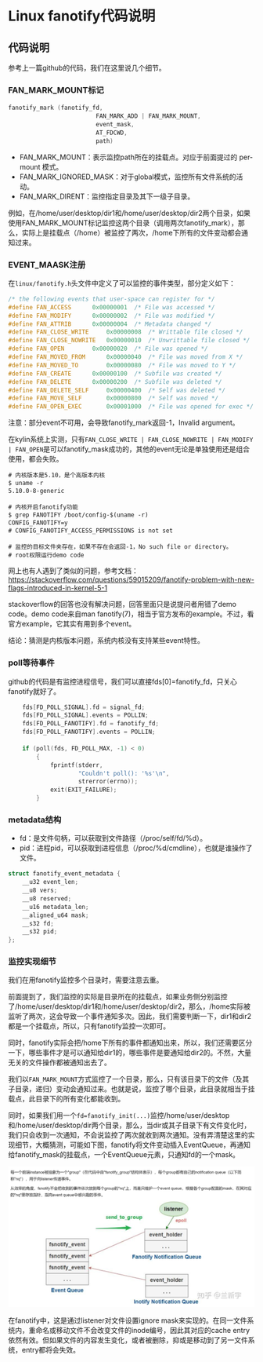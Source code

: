 # Linux fanotify代码说明

## 代码说明
参考上一篇github的代码，我们在这里说几个细节。
### FAN_MARK_MOUNT标记
```c
fanotify_mark (fanotify_fd,
                         FAN_MARK_ADD | FAN_MARK_MOUNT,
                         event_mask,
                         AT_FDCWD,
                         path)
```
* FAN_MARK_MOUNT：表示监控path所在的挂载点。对应于前面提过的 per-mount 模式。
* FAN_MARK_IGNORED_MASK：对于global模式，监控所有文件系统的活动。
* FAN_MARK_DIRENT：监控指定目录及其下一级子目录。

例如，在/home/user/desktop/dir1和/home/user/desktop/dir2两个目录，如果使用FAN_MARK_MOUNT标记监控这两个目录（调用两次fanotify_mark），那么，实际上是挂载点（/home）被监控了两次，/home下所有的文件变动都会通知过来。

### EVENT_MAASK注册
在`linux/fanotify.h`头文件中定义了可以监控的事件类型，部分定义如下：
```c
/* the following events that user-space can register for */
#define FAN_ACCESS		0x00000001	/* File was accessed */
#define FAN_MODIFY		0x00000002	/* File was modified */
#define FAN_ATTRIB		0x00000004	/* Metadata changed */
#define FAN_CLOSE_WRITE		0x00000008	/* Writtable file closed */
#define FAN_CLOSE_NOWRITE	0x00000010	/* Unwrittable file closed */
#define FAN_OPEN		0x00000020	/* File was opened */
#define FAN_MOVED_FROM		0x00000040	/* File was moved from X */
#define FAN_MOVED_TO		0x00000080	/* File was moved to Y */
#define FAN_CREATE		0x00000100	/* Subfile was created */
#define FAN_DELETE		0x00000200	/* Subfile was deleted */
#define FAN_DELETE_SELF		0x00000400	/* Self was deleted */
#define FAN_MOVE_SELF		0x00000800	/* Self was moved */
#define FAN_OPEN_EXEC		0x00001000	/* File was opened for exec */
```
注意：部分event不可用，会导致fanotify_mark返回-1，Invalid argument。

在kylin系统上实测，只有`FAN_CLOSE_WRITE | FAN_CLOSE_NOWRITE | FAN_MODIFY | FAN_OPEN`是可以fanotify_mask成功的，其他的event无论是单独使用还是组合使用，都会失败。
```shell
# 内核版本是5.10，是个高版本内核
$ uname -r
5.10.0-8-generic

# 内核开启fanotify功能
$ grep FANOTIFY /boot/config-$(uname -r)
CONFIG_FANOTIFY=y
# CONFIG_FANOTIFY_ACCESS_PERMISSIONS is not set

# 监控的目标文件夹存在，如果不存在会返回-1，No such file or directory。
# root权限运行demo code
```

网上也有人遇到了类似的问题，参考文档：https://stackoverflow.com/questions/59015209/fanotify-problem-with-new-flags-introduced-in-kernel-5-1

stackoverflow的回答也没有解决问题，回答里面只是说提问者用错了demo code。demo code来自man fanotify(7)，相当于官方发布的example。不过，看官方example，它其实有用到多个event。

结论：猜测是内核版本问题，系统内核没有支持某些event特性。

### poll等待事件
github的代码是有监控进程信号，我们可以直接fds[0]=fanotify_fd，只关心fanotify就好了。
```c
    fds[FD_POLL_SIGNAL].fd = signal_fd;
    fds[FD_POLL_SIGNAL].events = POLLIN;
    fds[FD_POLL_FANOTIFY].fd = fanotify_fd;
    fds[FD_POLL_FANOTIFY].events = POLLIN;

    if (poll(fds, FD_POLL_MAX, -1) < 0)
        {
            fprintf(stderr,
                    "Couldn't poll(): '%s'\n",
                    strerror(errno));
            exit(EXIT_FAILURE);
        }
```

### metadata结构
* fd：是文件句柄，可以获取到文件路径（/proc/self/fd/%d）。
* pid：进程pid，可以获取到进程信息（/proc/%d/cmdline），也就是谁操作了文件。
```c
struct fanotify_event_metadata {
	__u32 event_len;
	__u8 vers;
	__u8 reserved;
	__u16 metadata_len;
	__aligned_u64 mask;
	__s32 fd;
	__s32 pid;
};
```

### 监控实现细节
我们在用fanotify监控多个目录时，需要注意去重。

前面提到了，我们监控的实际是目录所在的挂载点，如果业务侧分别监控了/home/user/desktop/dir1和/home/user/desktop/dir2，那么，/home实际被监听了两次，这会导致一个事件通知多次。因此，我们需要判断一下，dir1和dir2都是一个挂载点，所以，只有fanotify监控一次即可。

同时，fanotify实际会把/home下所有的事件都通知出来，所以，我们还需要区分一下，哪些事件才是可以通知给dir1的，哪些事件是要通知给dir2的。不然，大量无关的文件操作都被通知出去了。


我们以`FAN_MARK_MOUNT`方式监控了一个目录，那么，只有该目录下的文件（及其子目录，递归）变动会通知过来。也就是说，监控了哪个目录，此目录就相当于挂载点，此目录下的所有变化都能收到。

同时，如果我们用一个`fd=fanotify_init(...)`监控/home/user/desktop和/home/user/desktop/dir两个目录，那么，当dir或其子目录下有文件变化时，我们只会收到一次通知，不会说监控了两次就收到两次通知。没有弄清楚这里的实现细节，大概猜测，可能如下图，fanotify将文件变动插入EventQueue，再通知给fanotify_mask的挂载点，一个EventQueue元素，只通知fd的一个mask。

![picture 0](../images/999e5aea3585d611010eef3fce9cc95dc86e619e1fad3f5d6eac52c92f1395ce.png)  


在fanotify中，这是通过listener对文件设置ignore mask来实现的。在同一文件系统内，重命名或移动文件不会改变文件的inode编号，因此其对应的cache entry依然有效。但如果文件的内容发生变化，或者被删除，抑或是移动到了另一文件系统，entry都将会失效。
